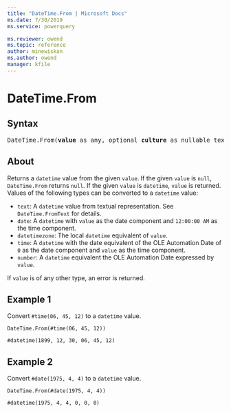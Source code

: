 ```yaml
---
title: "DateTime.From | Microsoft Docs"
ms.date: 7/30/2019
ms.service: powerquery

ms.reviewer: owend
ms.topic: reference
author: minewiskan
ms.author: owend
manager: kfile
---
```

# DateTime.From

## Syntax

<pre>
DateTime.From(<b>value</b> as any, optional <b>culture</b> as nullable text) as nullable datetime
</pre>
  
## About  
Returns a `datetime` value from the given `value`. If the given `value` is `null`, `DateTime.From` returns `null`. If the given `value` is `datetime`, `value` is returned. Values of the following types can be converted to a `datetime` value: <ul> <li><code>text</code>: A <code>datetime</code> value from textual representation. See <code>DateTime.FromText</code> for details.</li> <li><code>date</code>: A <code>datetime</code> with <code>value</code> as the date component and <code>12:00:00 AM</code> as the time component.</li> <li><code>datetimezone</code>: The local <code>datetime</code> equivalent of <code>value</code>.</li> <li><code>time</code>: A <code>datetime</code> with the date equivalent of the OLE Automation Date of <code>0</code> as the date component and <code>value</code> as the time component.</li> <li><code>number</code>: A <code>datetime</code> equivalent the OLE Automation Date expressed by <code>value</code>. </li> </ul> If `value` is of any other type, an error is returned.

## Example 1
Convert `#time(06, 45, 12)` to a `datetime` value.

```powerquery-m
DateTime.From(#time(06, 45, 12))
```

```powerquery-m
#datetime(1899, 12, 30, 06, 45, 12)
```

## Example 2
Convert `#date(1975, 4, 4)` to a `datetime` value.

```powerquery-m
DateTime.From(#date(1975, 4, 4))
```

```powerquery-m
#datetime(1975, 4, 4, 0, 0, 0)
```
